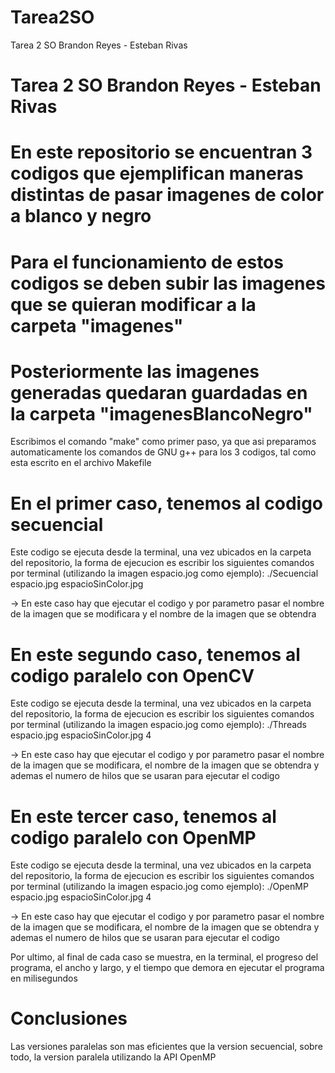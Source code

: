 # Tarea2SO
Tarea 2 SO Brandon Reyes - Esteban Rivas

# Tarea 2 SO Brandon Reyes - Esteban Rivas
# En este repositorio se encuentran 3 codigos que ejemplifican maneras distintas de pasar imagenes de color a blanco y negro 

# Para el funcionamiento de estos codigos se deben subir las imagenes que se quieran modificar a la carpeta "imagenes" 
# Posteriormente las imagenes generadas quedaran guardadas en la carpeta "imagenesBlancoNegro"

Escribimos el comando "make" como primer paso, ya que asi preparamos automaticamente los comandos de GNU g++ para los 3 codigos, tal como esta escrito en el archivo Makefile

# En el primer caso, tenemos al codigo secuencial
Este codigo se ejecuta desde la terminal, una vez ubicados en la carpeta del repositorio, la forma de ejecucion es escribir los siguientes comandos por terminal (utilizando la imagen espacio.jog como ejemplo):
./Secuencial 
espacio.jpg espacioSinColor.jpg 

-> En este caso hay que ejecutar el codigo y por parametro pasar el nombre de la imagen que se modificara y el nombre de la imagen que se obtendra

# En este segundo caso, tenemos al codigo paralelo con OpenCV
Este codigo se ejecuta desde la terminal, una vez ubicados en la carpeta del repositorio, la forma de ejecucion es escribir los siguientes comandos por terminal (utilizando la imagen espacio.jog como ejemplo):
./Threads
espacio.jpg espacioSinColor.jpg 4

-> En este caso hay que ejecutar el codigo y por parametro pasar el nombre de la imagen que se modificara, el nombre de la imagen que se obtendra y ademas el numero de hilos que se usaran para ejecutar el codigo

# En este tercer caso, tenemos al codigo paralelo con OpenMP
Este codigo se ejecuta desde la terminal, una vez ubicados en la carpeta del repositorio, la forma de ejecucion es escribir los siguientes comandos por terminal (utilizando la imagen espacio.jog como ejemplo):
./OpenMP
espacio.jpg espacioSinColor.jpg 4

-> En este caso hay que ejecutar el codigo y por parametro pasar el nombre de la imagen que se modificara, el nombre de la imagen que se obtendra y ademas el numero de hilos que se usaran para ejecutar el codigo


Por ultimo, al final de cada caso se muestra, en la terminal, el progreso del programa, el ancho y largo, y el tiempo que demora en ejecutar el programa en milisegundos

# Conclusiones

Las versiones paralelas son mas eficientes que la version secuencial, sobre todo, la version paralela utilizando la API OpenMP